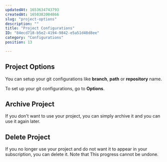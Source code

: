 ```yaml
---
updatedAt: 1653634743793
createdAt: 1650382004866
slug: "project-options"
description: ""
title: "Project Configurations"
ID: "84ecd718-b5e2-4194-9842-e5a51d48d8ee"
category: "Configurations"
position: 13

---
```

## Project Options

You can setup your git configurations like **branch**, **path** or **repository** name.

To set up your git configurations, go to **Options**.

## Archive Project

If you don't want to use your project, you can simply archive it and you can use it again later.

## Delete Project

If you no longer use your project and do not want it to appear in your subscription, you can delete it. Note that This progress cannot be undone.